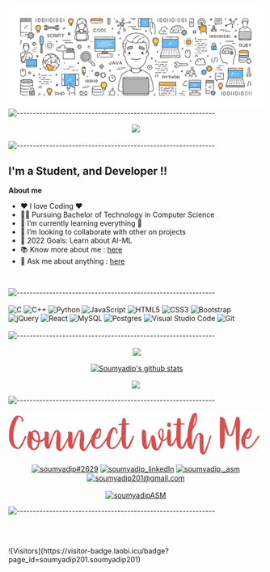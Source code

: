 <!-- ----------- HEAD SECTION ------------ -->

![banner.png](./assets/bg1.jpg)
![-------------------------------------------------------------](https://raw.githubusercontent.com/andreasbm/readme/master/assets/lines/rainbow.png)

<p align="center">
  <img src="https://readme-typing-svg.herokuapp.com?color=0d8eceF&size=30&center=true&vCenter=true&width=550&height=70&lines=Hey+There+,+👋+I'm+Soumyadip;">
</p>

![-------------------------------------------------------------](https://raw.githubusercontent.com/andreasbm/readme/master/assets/lines/rainbow.png)

## I'm a Student, and Developer !!

**About me**
- ❤️ I love Coding ❤️
- 🧑‍🎓 Pursuing Bachelor of Technology in Computer Science 
- 🌱 I’m currently learning everything 🤣
- 👯 I’m looking to collaborate with other on projects
- 🥅 2022 Goals: Learn about AI-ML
- 📚 Know more about me : [here](https://soumyadip201.github.io/Soumyadip-Majumder-Portfolio/)
- 💬 Ask me about anything : [here](https://github.com/soumyadip201/soumyadip201/issues)
<br />
<!-- ----------- HEAD SECTION END ------------ -->

<!-- ----------- TECH STACK SECTION ------------ -->
![-------------------------------------------------------------](https://raw.githubusercontent.com/andreasbm/readme/master/assets/lines/rainbow.png)
<br />
<br />
![C](https://img.shields.io/badge/c-%2300599C.svg?style=for-the-badge&logo=c&logoColor=white) 
![C++](https://img.shields.io/badge/c++-%2300599C.svg?style=for-the-badge&logo=c%2B%2B&logoColor=white) 
![Python](https://img.shields.io/badge/python-3670A0?style=for-the-badge&logo=python&logoColor=ffdd54) 
![JavaScript](https://img.shields.io/badge/javascript-%23323330.svg?style=for-the-badge&logo=javascript&logoColor=%23F7DF1E) 
![HTML5](https://img.shields.io/badge/html5-%23E34F26.svg?style=for-the-badge&logo=html5&logoColor=white) 
![CSS3](https://img.shields.io/badge/css3-%231572B6.svg?style=for-the-badge&logo=css3&logoColor=white) 
![Bootstrap](https://img.shields.io/badge/bootstrap-%23563D7C.svg?style=for-the-badge&logo=bootstrap&logoColor=white) 
![jQuery](https://img.shields.io/badge/jquery-%230769AD.svg?style=for-the-badge&logo=jquery&logoColor=white)
![React](https://img.shields.io/badge/react-%2320232a.svg?style=for-the-badge&logo=react&logoColor=%2361DAFB) 
![MySQL](https://img.shields.io/badge/mysql-%2300f.svg?style=for-the-badge&logo=mysql&logoColor=white) 
![Postgres](https://img.shields.io/badge/postgres-%23316192.svg?style=for-the-badge&logo=postgresql&logoColor=white) 
![Visual Studio Code](https://img.shields.io/badge/Visual%20Studio%20Code-0078d7.svg?style=for-the-badge&logo=visual-studio-code&logoColor=white) 
![Git](https://img.shields.io/badge/git-%23F05033.svg?style=for-the-badge&logo=git&logoColor=white) 
<br />
<br />
![-------------------------------------------------------------](https://raw.githubusercontent.com/andreasbm/readme/master/assets/lines/rainbow.png)

<!-- ----------- TECH STACK SECTION END------------ -->

<p align ="center">&nbsp;<a href="https://github.com/soumyadip201/github-readme-stats"><img align="center" src="https://github-readme-stats.vercel.app/api/top-langs/?username=soumyadip201&layout=compact&theme=buefy&hide_border=true" /></a>

<p align ="center">&nbsp;<a href="https://github.com/soumyadip201/github-readme-stats"><img align="center" src="https://github-readme-stats.vercel.app/api?username=soumyadip201&show_icons=true&include_all_commits=true&theme=buefy&hide_border=true" alt="Soumyadip's github stats" /></a> 

<p align="center"><img align="center" src="http://github-readme-streak-stats.herokuapp.com?user=soumyadip201&theme=buefy" />
<br />
 
![-------------------------------------------------------------](https://raw.githubusercontent.com/andreasbm/readme/master/assets/lines/rainbow.png)

<!-- ----------- GITHUB STATS SECTION END ------------ -->

<!-- ----------- CONNECT WITH ME SECTION ------------ -->

![connect-with-me.png](./assets/connect-with-me.png)

<p align="center">
<a href="https://discordapp.com/users/Inferno#2629/" target="blank"><img align="center" src="https://img.shields.io/badge/Discord-7289DA?style=for-the-badge&logo=discord&logoColor=white" alt="soumyadip#2629"/></a> 
<a href="https://www.linkedin.com/in/soumyadip-majumder-364a6a172/" target="blank"><img align="center" src="https://img.shields.io/badge/LinkedIn-0077B5?style=for-the-badge&logo=linkedin&logoColor=white" alt="soumyadip_linkedIn"/></a> 
<a href="https://www.instagram.com/soumyadip._asm/" target="blank"><img align="center" src="https://img.shields.io/badge/Instagram-E4405F?style=for-the-badge&logo=instagram&logoColor=white" alt="soumyadip._asm" /></a>
<a href="mailto:soumyadip201@gmail.com" target="blank"><img align="center" src="https://img.shields.io/badge/Gmail-gmail-orange" alt="soumyadip201@gmail.com" /></a>
<br>
<br>
<a href="https://twitter.com/soumyadipASM" target="blank"><img src="https://img.shields.io/twitter/follow/soumyadipASM?logo=twitter&style=for-the-badge" alt="soumyadipASM" /></a>
</p>

![-------------------------------------------------------------](https://raw.githubusercontent.com/andreasbm/readme/master/assets/lines/rainbow.png)

<!-- ----------- CONNECT WITH ME SECTION END ------------ -->

[twitter]: https://twitter.com/soumyadipASM
[instagram]: https://www.instagram.com/soumyadip._asm/
[linkedin]: https://www.linkedin.com/in/soumyadip-majumder-364a6a172/
[github]:https://github.com/soumyadip201
[gmail]:mailto:soumyadip201@gmail.com

<br />
<br />

<p align-"center">![Visitors](https://visitor-badge.laobi.icu/badge?page_id=soumyadip201.soumyadip201)</p>
<br />


